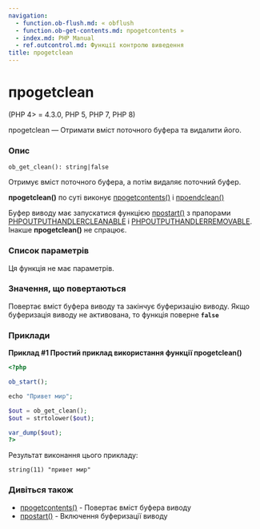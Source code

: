```yaml
---
navigation:
  - function.ob-flush.md: « obflush
  - function.ob-get-contents.md: проgetcontents »
  - index.md: PHP Manual
  - ref.outcontrol.md: Функції контролю виведення
title: проgetclean
---
```

# проgetclean

(PHP 4> = 4.3.0, PHP 5, PHP 7, PHP 8)

проgetclean — Отримати вміст поточного буфера та видалити його.

### Опис

```methodsynopsis
ob_get_clean(): string|false
```

Отримує вміст поточного буфера, а потім видаляє поточний буфер.

**проgetclean()** по суті виконує [проgetcontents()](function.ob-get-contents.md) і [проendclean()](function.ob-end-clean.md)

Буфер виводу має запускатися функцією [проstart()](function.ob-start.md) з прапорами [PHPOUTPUTHANDLERCLEANABLE](outcontrol.constants.md#constant.php-output-handler-cleanable) і [PHPOUTPUTHANDLERREMOVABLE](outcontrol.constants.md#constant.php-output-handler-removable). Інакше **проgetclean()** не спрацює.

### Список параметрів

Ця функція не має параметрів.

### Значення, що повертаються

Повертає вміст буфера виводу та закінчує буферизацію виводу. Якщо буферизація виводу не активована, то функція поверне **`false`**

### Приклади

**Приклад #1 Простий приклад використання функції **проgetclean()****

```php
<?php

ob_start();

echo "Привет мир";

$out = ob_get_clean();
$out = strtolower($out);

var_dump($out);
?>
```

Результат виконання цього прикладу:

```
string(11) "привет мир"
```

### Дивіться також

-   [проgetcontents()](function.ob-get-contents.md) - Повертає вміст буфера виводу
-   [проstart()](function.ob-start.md) - Включення буферизації виводу
